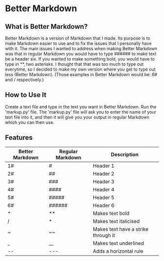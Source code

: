 # Better Markdown

## What is Better Markdown?
Better Markdown is a version of Markdown that I made. Its purpose is to make Markdown easier to use 
and to fix the issues that I personally have with it. The main issues I wanted to address when making 
Better Markdown was that in regular Markdown you would have to type \#\#\#\#\#\# to make text be a header 
six. If you wanted to make something bold, you would have to type in \*\*, two asterisks. I thought that 
that was too much to type out everytime, so I decided to make my own version where you get to type out less 
(Better Markdown). (Those examples in Better Markdown would be: 6\# and / respectively.)

## How to Use It
Create a text file and type in the text you want in Better Markdown. Run the 'markup.py' file. The 'markup.py' 
file will ask you to enter the name of your text file into it, and then it will give you your output in regular 
Markdown which you can then use.

## Features
| Better Markdown | Regular Markdown | Description |
| --- | --- | --- |
| 1\# | \# | Header 1 |
| 2\# | \#\# | Header 2 |
| 3\# | \#\#\# | Header 3 |
| 4\# | \#\#\#\# | Header 4 |
| 5\# | \#\#\#\#\# | Header 5 |
| 6\# | \#\#\#\#\#\# | Header 6 |
| \* | \*\* | Makes text bold |
| / | \* | Makes text italicised |
| \~ | \~\~ | Makes text have a strike through it |
| \_ | \_\_ | Makes text underlined |
| \-\- | \-\-\- | Adds a horizontal rule |
